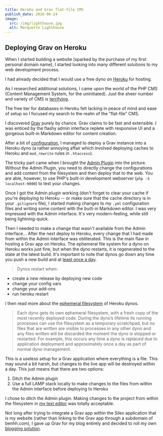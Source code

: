```yaml
---
title: Heroku and Grav flat-file CMS
publish_date: 2016-06-24
image:
  src: /img/lighthouse.jpg
  alt: Marquette Lighthouse
---
```


## Deploying Grav on Heroku

When I started building a website (sparked by the purchase of my first personal domain name), I started looking into many different solutions to my web development process. 

I had already decided that I would use a free dyno on [Heroku](https://heroku.com) for hosting.

As I researched additional solutions, I came upon the world of the PHP CMS (Content Management System, for the uninitiated). Just the sheer number and variety of CMS is [terrifying](https://en.wikipedia.org/wiki/List_of_content_management_systems#PHP). 

The free tier for databases in Heroku felt lacking in peace of mind and ease of setup so I focused my search to the realm of the "flat-file" CMS.

I discovered [Grav](https://getgrav.org) purely by chance. Grav claims to be fast and extensible. I was enticed by the flashy admin interface replete with responsive UI and a gorgeous built-in Markdown editor for content creation.

After a bit of [configuration](https://learn.getgrav.org/hosting/paas/heroku), I managed to deploy a Grav instance into a Heroku dyno (a rather annoying affair which involved deploying caches to Heroku and `mod_rewrite` rules in `.htaccess`).

The tricky part came when I brought the [Admin Plugin](https://github.com/getgrav/grav-plugin-admin) into the picture. Without the Admin Plugin, you need to directly change the configurations and add content from the filesystem and then deploy that to the web. You are able, however, to use PHP's built-in development webserver (`php -S localhost:9000`) to test your changes. 

Once I got the Admin plugin working (don't forget to clear your cache if you're deploying to Heroku -- or make sure that the cache directory is in your `.gitignore` file), I started making changes to my `.yml` configuration files and writing some content with the built-in Markdown editor. I was very impressed with the Admin interface. It's very modern-feeling, while still being lightning-quick. 

Then I needed to make a change that wasn't available from the Admin interface... After the next deploy to Heroku, every change that I had made from within the Admin interface was obliterated. This is the main flaw in hosting a Grav app on Heroku. The ephemeral file system for a dyno on Heroku works just fine, but when the dyno restarts, it is regenerated to the state at the latest build. It's important to note that dynos go down any time you push a new build and at [least once a day](https://devcenter.heroku.com/articles/dynos#restarting). 
> Dynos restart when:
+ create a new release by deploying new code
+ change your config vars
+ change your add-ons
+ run heroku restart

I then read more about the [ephemeral filesystem](https://devcenter.heroku.com/articles/dynos#ephemeral-filesystem) of Heroku dynos.

> Each dyno gets its own ephemeral filesystem, with a fresh copy of the most recently deployed code. During the dyno’s lifetime its running processes can use the filesystem as a temporary scratchpad, but no files that are written are visible to processes in any other dyno and any files written will be discarded the moment the dyno is stopped or restarted. For example, this occurs any time a dyno is replaced due to application deployment and approximately once a day as part of normal dyno management.

This is a useless setup for a Grav application where everything is a file. This may sound a bit harsh, but changes to the live app will be destroyed within a day. This just means that there are two options:
1. Ditch the Admin plugin
2. Use a full LAMP stack locally to make changes to the files from within the Admin interface before deploying to Heroku

I chose to ditch the Admin plugin. Making changes to the project from within the filesystem in [my text editor](https://sublimetext.com/3) was totally acceptable.

Not long after trying to integrate a Grav app within the Silex application that is my website (rather than linking to the Grav app through a subdomain of benhh.com), I gave up Grav for my blog entirely and decided to roll my own [blogging solution](/blog/silex).

